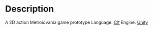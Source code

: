 # Description
A 2D action Metroidvania game prototype
Language: [C#](https://learn.microsoft.com/en-us/dotnet/csharp/)
Engine: [Unity](https://unity.com/)
